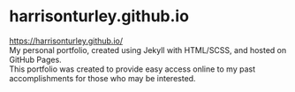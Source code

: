 # harrisonturley.github.io  
https://harrisonturley.github.io/  
My personal portfolio, created using Jekyll with HTML/SCSS, and hosted on GitHub Pages.  
This portfolio was created to provide easy access online to my past accomplishments for those who may be interested.
